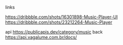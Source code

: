 links
 
https://dribbble.com/shots/16301898-Music-Player-UI
https://dribbble.com/shots/23212264-Music-Player



api
https://publicapis.dev/category/music
back https://api.vagalume.com.br/docs/ 